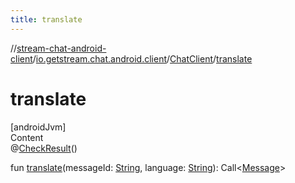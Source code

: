 ```yaml
---
title: translate
---
```

//[stream-chat-android-client](../../../index.md)/[io.getstream.chat.android.client](../index.md)/[ChatClient](index.md)/[translate](translate.md)



# translate  
[androidJvm]  
Content  
@[CheckResult](https://developer.android.com/reference/kotlin/androidx/annotation/CheckResult.html)()  
  
fun [translate](translate.md)(messageId: [String](https://kotlinlang.org/api/latest/jvm/stdlib/kotlin/-string/index.html), language: [String](https://kotlinlang.org/api/latest/jvm/stdlib/kotlin/-string/index.html)): Call&lt;[Message](../../io.getstream.chat.android.client.models/Message/index.md)&gt;  



